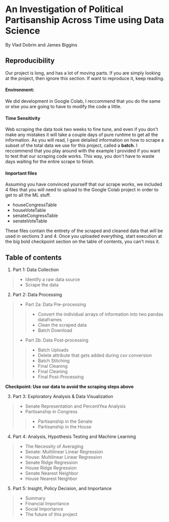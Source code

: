 # An Investigation of Political Partisanship Across Time using Data Science

By Vlad Dobrin and James Biggins

## Reproducibility

Our project is long, and has a lot of moving parts. If you are simply looking at the project, then ignore this section. If want to reproduce it, keep reading.

#### Environment:
We did development in Google Colab, I reccommend that you do the same or else you are going to have to modify the code a little.

#### Time Sensitivity
Web scraping the data took two weeks to fine tune, and even if you don't make any mistakes it will take a couple days of pure runtime to get all the information. As you will read, I gave detailed information on how to scrape a subset of the total data we use for this project, called a **batch**. I reccommend that you play around with the example I provided if you want to test that our scraping code works. This way, you don't have to waste days waiting for the entire scrape to finish.

#### Important files
Assuming you have convinced yourself that our scrape works, we included 4 files that you will need to upload to the Google Colab project in order to get to all the ML stuff. 
* houseCongressTable
* houseVoteTable
* senateCongressTable
* senateVoteTable

These files contain the entirety of the scraped and cleaned data that will be used in sections 3 and 4. Once you uploaded everything, start execution at the big bold checkpoint section on the table of contents, you can't miss it.

## Table of contents



1.   Part 1: Data Collection
>*   Identify a raw data source
>*   Scrape the data

2. Part 2: Data Processing
>* Part 2a: Data Pre-processing
>>* Convert the individual arrays of information into two pandas dataframes
>>* Clean the scraped data
>>* Batch Download
>* Part 2b: Data Post-processing
>>* Batch Uploads
>>* Delete attribute that gets added during csv conversion
>>* Batch Stitching
>>* Final Cleaning
>>* Final Cleaning
>>* Final Post-Processing

**Checkpoint: Use our data to avoid the scraping steps above**

3. Part 3: Exploratory Analysis & Data Visualization
>* Senate Representation and PercentYea Analysis
>* Partisanship in Congress
>>* Partisanship in the Senate
>>* Partisanship in the House
4. Part 4: Analysis, Hypothesis Testing and Machine Learning
>* The Necessity of Averaging
>* Senate: Multilinear Linear Regression
>* House: Multilinear Linear Regression
>* Senate Ridge Regression
>* House Ridge Regression
>* Senate Nearest Neighbor
>* House Nearest Neighbor
5. Part 5: Insight, Policy Decision, and Importance
>* Summary
>* Financial Importance
>* Social Importance
>* The future of this project
